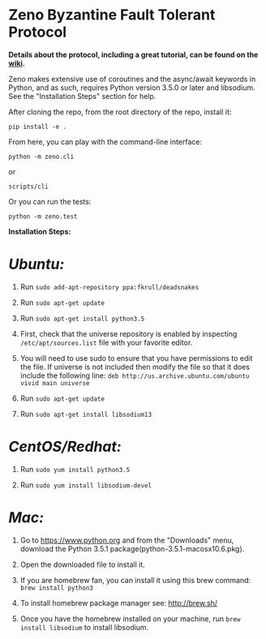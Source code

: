 # Zeno Byzantine Fault Tolerant Protocol

**Details about the protocol, including a great tutorial, can be found on the [wiki](https://github.com/evernym/zeno/wiki).**

Zeno makes extensive use of coroutines and the async/await keywords in Python, 
and as such, requires Python version 3.5.0 or later and libsodium. See the "Installation Steps" section for help.   
 
After cloning the repo, from the root directory of the repo, install it:

```
pip install -e .
```

From here, you can play with the command-line interface:

```
python -m zeno.cli
```

or

```
scripts/cli
```

Or you can run the tests:

```
python -m zeno.test
```

**Installation Steps:**

*Ubuntu:*
===
1. Run ```sudo add-apt-repository ppa:fkrull/deadsnakes```

2. Run ```sudo apt-get update```

3. Run ```sudo apt-get install python3.5```

4. First, check that the universe repository is enabled by inspecting ```/etc/apt/sources.list``` file with your favorite editor.

5. You will need to use sudo to ensure that you have permissions to edit the file. If universe is not included then modify the file so that it does include the following line:
```deb http://us.archive.ubuntu.com/ubuntu vivid main universe```

6. Run ```sudo apt-get update```

7. Run ```sudo apt-get install libsodium13```

*CentOS/Redhat:*
===
1. Run ```sudo yum install python3.5```

2. Run ```sudo yum install libsodium-devel```

*Mac:*
===
1. Go to https://www.python.org and from the "Downloads" menu, download the Python 3.5.1 package(python-3.5.1-macosx10.6.pkg).

2. Open the downloaded file to install it.

3. If you are homebrew fan, you can install it using this brew command: ```brew install python3``` 

4. To install homebrew package manager see: http://brew.sh/

5. Once you have the homebrew installed on your machine, run ```brew install libsodium``` to install libsodium. 
